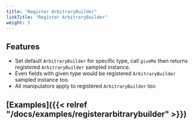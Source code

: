 ```yaml
---
title: "Register ArbitraryBuilder"
linkTitle: "Register ArbitraryBuilder"
weight: 5
---
```


## Features
- Set default `ArbitraryBuilder` for specific type, call `giveMe` then returns registered `ArbitraryBuilder` sampled instance. 
- Even fields with given type would be registered `ArbitraryBuilder` sampled instance too.
- All manipulators apply to registered `ArbitraryBuilder` too

## [Examples]({{< relref "/docs/examples/registerarbitrarybuilder" >}})
